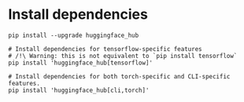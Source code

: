 # Install dependencies

    pip install --upgrade huggingface_hub

    # Install dependencies for tensorflow-specific features
    # /!\ Warning: this is not equivalent to `pip install tensorflow`
    pip install 'huggingface_hub[tensorflow]'

    # Install dependencies for both torch-specific and CLI-specific features.
    pip install 'huggingface_hub[cli,torch]'

